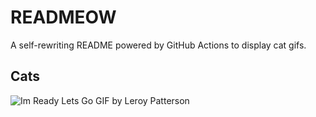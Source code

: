 # READMEOW

A self-rewriting README powered by GitHub Actions to display cat gifs.

## Cats

![Im Ready Lets Go GIF by Leroy Patterson](https://media0.giphy.com/media/CjmvTCZf2U3p09Cn0h/200.gif?cid=9acd02da4i0xvn4yqbnkkp9cnbe6wyduz7cuf6mto5ojtpe9&ep=v1_gifs_search&rid=200.gif&ct=g)
